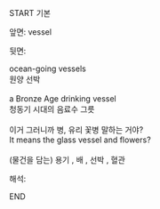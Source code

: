 START
기본

앞면:
vessel


뒷면:
<div>ocean-going vessels </div><div>원양 선박</div><div><br></div><div><div>a Bronze Age drinking vessel </div><div>청동기 시대의 음료수 그릇</div></div><div><br></div><div><div><div>이거 그러니까 병, 유리 꽃병 말하는 거야?</div></div><div><div>It means the glass vessel and flowers?</div></div></div><div><br></div><div>(물건을 담는) 용기 , 배 , 선박 , 혈관</div>


해석:

END